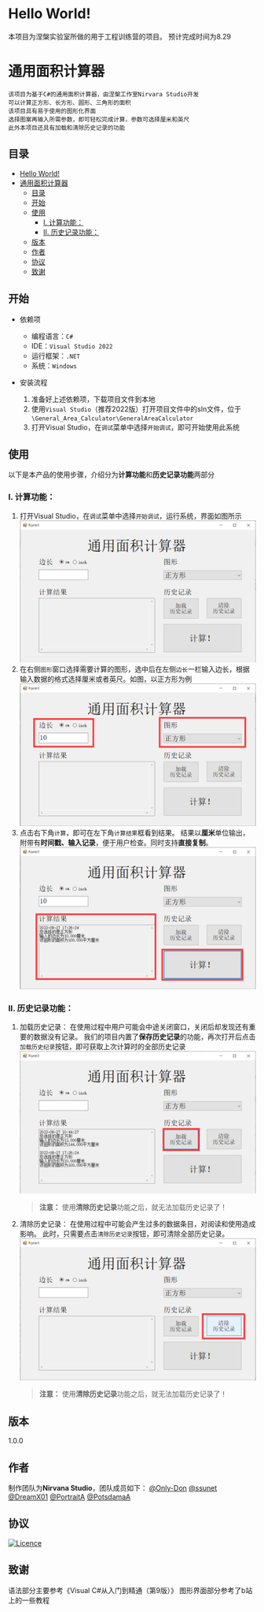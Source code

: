 # Hello World!
本项目为涅槃实验室所做的用于工程训练营的项目。
预计完成时间为8.29

# 通用面积计算器


    该项目为基于C#的通用面积计算器，由涅槃工作室Nirvara Studio开发
    可以计算正方形、长方形、圆形、三角形的面积
    该项目具有易于使用的图形化界面
    选择图案再输入所需参数，即可轻松完成计算，参数可选择厘米和英尺
    此外本项目还具有加载和清除历史记录的功能
## 目录
- [Hello World!](#hello-world)
- [通用面积计算器](#通用面积计算器)
  - [目录](#目录)
  - [开始](#开始)
  - [使用](#使用)
    - [I. 计算功能：](#i-计算功能)
    - [II. 历史记录功能：](#ii-历史记录功能)
  - [版本](#版本)
  - [作者](#作者)
  - [协议](#协议)
  - [致谢](#致谢)

## 开始
* 依赖项
  * 编程语言：`C#`
  * IDE：`Visual Studio 2022`
  * 运行框架：`.NET`
  * 系统：`Windows`

* 安装流程
  1. 准备好上述依赖项，下载项目文件到本地
  2. 使用`Visual Studio`（推荐2022版）打开项目文件中的sln文件，位于`\General_Area_Calculator\GeneralAreaCalculator` 
  3. 打开Visual Studio，在`调试`菜单中选择`开始调试`，即可开始使用此系统


## 使用
以下是本产品的使用步骤，介绍分为**计算功能**和**历史记录功能**两部分
### I. 计算功能：
1. 打开Visual Studio，在`调试`菜单中选择`开始调试`，运行系统，界面如图所示
   ![开始](READMERef/start.PNG)
2. 在右侧`图形`窗口选择需要计算的图形，选中后在左侧`边长`一栏输入边长，根据输入数据的格式选择厘米或者英尺。如图，以正方形为例
   ![计算](READMERef/计算.PNG)
3. 点击右下角`计算`，即可在左下角`计算结果`框看到结果。
   结果以**厘米**单位输出，附带有**时间戳、输入记录**，便于用户检查。同时支持**直接复制**。
   ![结果](READMERef/结果.PNG)

### II. 历史记录功能：
1. 加载历史记录：
   在使用过程中用户可能会中途关闭窗口，关闭后却发现还有重要的数据没有记录。
   我们的项目内置了**保存历史记录**的功能，再次打开后点击`加载历史纪录`按钮，即可获取上次计算时的全部历史记录
   ![加载记录](READMERef/加载记录.PNG)
   >**注意：** 使用**清除历史记录**功能之后，就无法加载历史记录了！
2. 清除历史记录：
   在使用过程中可能会产生过多的数据条目，对阅读和使用造成影响。
   此时，只需要点击`清除历史记录`按钮，即可清除全部历史记录。
![清除记录](READMERef/清除记录.PNG)
   >**注意：** 使用**清除历史记录**功能之后，就无法加载历史记录了！
   

## 版本
1.0.0

## 作者
制作团队为**Nirvana Studio**，团队成员如下：
[@Only-Don](https://github.com/Only-Don)
[@ssunet](https://github.com/ssunet)
[@DreamX01](https://github.com/DreamX01)
[@PortraitA](https://github.com/PortraitA)
[@PotsdamaA](https://github.com/PotsdamA)

## 协议
[![Licence](https://img.shields.io/github/license/Ileriayo/markdown-badges?style=for-the-badge)](./LICENSE)

## 致谢
语法部分主要参考《Visual C#从入门到精通（第9版）》
图形界面部分参考了b站上的一些教程